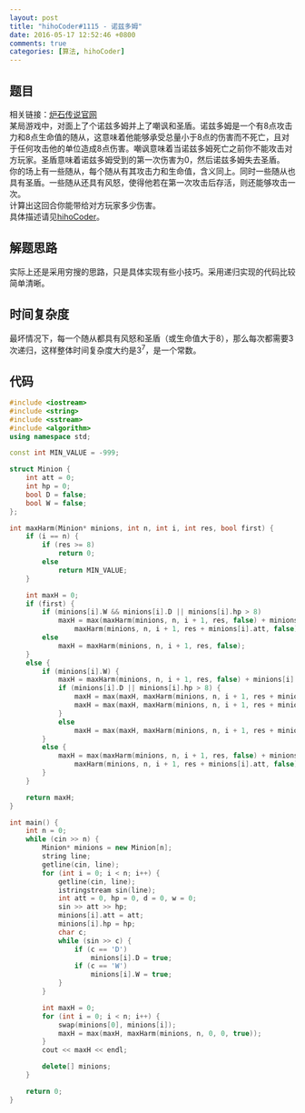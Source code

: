 ```yaml
---
layout: post
title: "hihoCoder#1115 - 诺兹多姆"
date: 2016-05-17 12:52:46 +0800
comments: true
categories: [算法, hihoCoder]
---
```


## 题目
相关链接：[炉石传说官网](http://hs.blizzard.cn/landing)  
某局游戏中，对面上了个诺兹多姆并上了嘲讽和圣盾。诺兹多姆是一个有8点攻击力和8点生命值的随从，这意味着他能够承受总量小于8点的伤害而不死亡，且对于任何攻击他的单位造成8点伤害。嘲讽意味着当诺兹多姆死亡之前你不能攻击对方玩家。圣盾意味着诺兹多姆受到的第一次伤害为0，然后诺兹多姆失去圣盾。    
你的场上有一些随从，每个随从有其攻击力和生命值，含义同上。同时一些随从也具有圣盾。一些随从还具有风怒，使得他若在第一次攻击后存活，则还能够攻击一次。  
计算出这回合你能带给对方玩家多少伤害。  
具体描述请见[hihoCoder](http://hihocoder.com/problemset/problem/1115)。
<!--more-->
## 解题思路
实际上还是采用穷搜的思路，只是具体实现有些小技巧。采用递归实现的代码比较简单清晰。
## 时间复杂度
最坏情况下，每一个随从都具有风怒和圣盾（或生命值大于8），那么每次都需要3次递归，这样整体时间复杂度大约是3<sup>7</sup>，是一个常数。
## 代码
```c++
#include <iostream>
#include <string>
#include <sstream>
#include <algorithm>
using namespace std;

const int MIN_VALUE = -999;

struct Minion {
	int att = 0;
	int hp = 0;
	bool D = false;
	bool W = false;
};

int maxHarm(Minion* minions, int n, int i, int res, bool first) {
	if (i == n) {
		if (res >= 8)
			return 0;
		else
			return MIN_VALUE;
	}

	int maxH = 0;
	if (first) {
		if (minions[i].W && minions[i].D || minions[i].hp > 8)
			maxH = max(maxHarm(minions, n, i + 1, res, false) + minions[i].att,
				maxHarm(minions, n, i + 1, res + minions[i].att, false));
		else
			maxH = maxHarm(minions, n, i + 1, res, false);
	}
	else {
		if (minions[i].W) {
			maxH = maxHarm(minions, n, i + 1, res, false) + minions[i].att * 2;
			if (minions[i].D || minions[i].hp > 8) {
				maxH = max(maxH, maxHarm(minions, n, i + 1, res + minions[i].att, false) + minions[i].att);
				maxH = max(maxH, maxHarm(minions, n, i + 1, res + minions[i].att * 2, false));
			}
			else
				maxH = max(maxH, maxHarm(minions, n, i + 1, res + minions[i].att, false));
		}
		else {
			maxH = max(maxHarm(minions, n, i + 1, res, false) + minions[i].att,
				maxHarm(minions, n, i + 1, res + minions[i].att, false));
		}
	}

	return maxH;
}

int main() {
	int n = 0;
	while (cin >> n) {
		Minion* minions = new Minion[n];
		string line;
		getline(cin, line);
		for (int i = 0; i < n; i++) {
			getline(cin, line);
			istringstream sin(line);
			int att = 0, hp = 0, d = 0, w = 0;
			sin >> att >> hp;
			minions[i].att = att;
			minions[i].hp = hp;
			char c;
			while (sin >> c) {
				if (c == 'D')
					minions[i].D = true;
				if (c == 'W')
					minions[i].W = true;
			}
		}

		int maxH = 0;
		for (int i = 0; i < n; i++) {
			swap(minions[0], minions[i]);
			maxH = max(maxH, maxHarm(minions, n, 0, 0, true));
		}
		cout << maxH << endl;

		delete[] minions;
	}

	return 0;
}
```